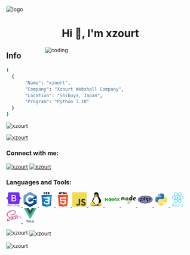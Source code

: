 ![logo](https://cdn.dribbble.com/userupload/5341801/file/original-4446b76e2667e08e6f4e8d4714988212.jpeg)
<h1 align="center">Hi 👋, I'm xzourt</h1>
<img align="right" alt="coding" width="400" src="https://h.top4top.io/p_3010vg3j31.gif" />

## Info
```bash
(
  {
       "Name": "xzourt",
       "Company": "Xzourt Webshell Company",
       "Location": "Shibuya, Japan",
       "Program": "Python 3.10"
  }
)
```

<p align="left"> <img src="https://komarev.com/ghpvc/?username=xzourt&label=Profile%20views&color=0e75b6&style=flat" alt="xzourt" /> </p>

<p align="left"> <a href="https://github.com/ryo-ma/github-profile-trophy"><img src="https://github-profile-trophy.vercel.app/?username=xzourt" alt="xzourt" /></a> </p>

<h3 align="left">Connect with me:</h3>
<p align="left">
<a href="https://t.me/xzourt" target="blank"><img align="center" src="https://static.vecteezy.com/system/resources/previews/023/741/064/original/telegram-logo-icon-social-media-icon-free-png.png" alt="xzourt" height="40" width="40" /></a>
<a href="https://www.youtube.com/c/xzourt" target="blank"><img align="center" src="https://raw.githubusercontent.com/rahuldkjain/github-profile-readme-generator/master/src/images/icons/Social/youtube.svg" alt="xzourt" height="40" width="40" /></a>
</p>

<h3 align="left">Languages and Tools:</h3>
<p align="left"> <a href="https://getbootstrap.com" target="_blank" rel="noreferrer"> <img src="https://raw.githubusercontent.com/devicons/devicon/master/icons/bootstrap/bootstrap-plain-wordmark.svg" alt="bootstrap" width="40" height="40"/> </a> <a href="https://www.w3schools.com/cpp/" target="_blank" rel="noreferrer"> <img src="https://raw.githubusercontent.com/devicons/devicon/master/icons/cplusplus/cplusplus-original.svg" alt="cplusplus" width="40" height="40"/> </a> <a href="https://www.w3schools.com/css/" target="_blank" rel="noreferrer"> <img src="https://raw.githubusercontent.com/devicons/devicon/master/icons/css3/css3-original-wordmark.svg" alt="css3" width="40" height="40"/> </a> <a href="https://www.w3.org/html/" target="_blank" rel="noreferrer"> <img src="https://raw.githubusercontent.com/devicons/devicon/master/icons/html5/html5-original-wordmark.svg" alt="html5" width="40" height="40"/> </a> <a href="https://developer.mozilla.org/en-US/docs/Web/JavaScript" target="_blank" rel="noreferrer"> <img src="https://raw.githubusercontent.com/devicons/devicon/master/icons/javascript/javascript-original.svg" alt="javascript" width="40" height="40"/> </a> <a href="https://www.linux.org/" target="_blank" rel="noreferrer"> <img src="https://raw.githubusercontent.com/devicons/devicon/master/icons/linux/linux-original.svg" alt="linux" width="40" height="40"/> </a> <a href="https://www.nginx.com" target="_blank" rel="noreferrer"> <img src="https://raw.githubusercontent.com/devicons/devicon/master/icons/nginx/nginx-original.svg" alt="nginx" width="40" height="40"/> </a> <a href="https://nodejs.org" target="_blank" rel="noreferrer"> <img src="https://raw.githubusercontent.com/devicons/devicon/master/icons/nodejs/nodejs-original-wordmark.svg" alt="nodejs" width="40" height="40"/> </a> <a href="https://www.php.net" target="_blank" rel="noreferrer"> <img src="https://raw.githubusercontent.com/devicons/devicon/master/icons/php/php-original.svg" alt="php" width="40" height="40"/> </a> <a href="https://www.python.org" target="_blank" rel="noreferrer"> <img src="https://raw.githubusercontent.com/devicons/devicon/master/icons/python/python-original.svg" alt="python" width="40" height="40"/> </a> <a href="https://reactjs.org/" target="_blank" rel="noreferrer"> <img src="https://raw.githubusercontent.com/devicons/devicon/master/icons/react/react-original-wordmark.svg" alt="react" width="40" height="40"/> </a> <a href="https://sass-lang.com" target="_blank" rel="noreferrer"> <img src="https://raw.githubusercontent.com/devicons/devicon/master/icons/sass/sass-original.svg" alt="sass" width="40" height="40"/> </a> <a href="https://vuejs.org/" target="_blank" rel="noreferrer"> <img src="https://raw.githubusercontent.com/devicons/devicon/master/icons/vuejs/vuejs-original-wordmark.svg" alt="vuejs" width="40" height="40"/> </a> </p>

<p><img align="left" src="https://github-readme-stats.vercel.app/api/top-langs?username=xzourt&show_icons=true&locale=en&layout=compact" alt="xzourt" /></p>

<p>&nbsp;<img align="center" src="https://github-readme-stats.vercel.app/api?username=xzourt&show_icons=true&locale=en" alt="xzourt" /></p>

<p><img align="center" src="https://github-readme-streak-stats.herokuapp.com/?user=xzourt&" alt="xzourt" /></p>

